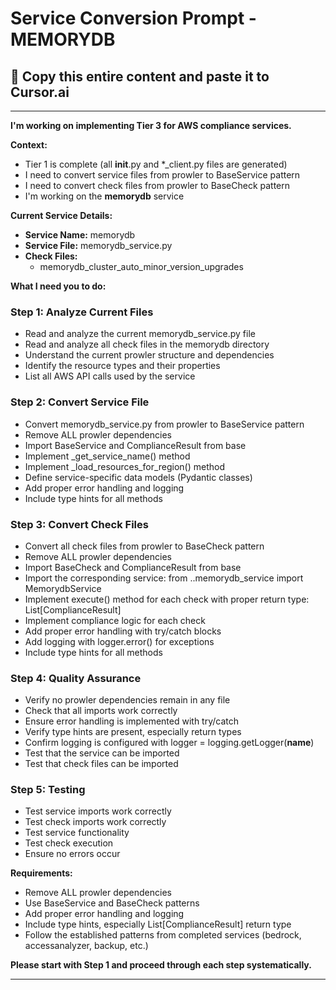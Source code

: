 # Service Conversion Prompt - MEMORYDB

## 🎯 Copy this entire content and paste it to Cursor.ai

---

**I'm working on implementing Tier 3 for AWS compliance services.**

**Context:**
- Tier 1 is complete (all __init__.py and *_client.py files are generated)
- I need to convert service files from prowler to BaseService pattern
- I need to convert check files from prowler to BaseCheck pattern
- I'm working on the **memorydb** service

**Current Service Details:**
- **Service Name:** memorydb
- **Service File:** memorydb_service.py
- **Check Files:** 
  - memorydb_cluster_auto_minor_version_upgrades

**What I need you to do:**

### Step 1: Analyze Current Files
- Read and analyze the current memorydb_service.py file
- Read and analyze all check files in the memorydb directory
- Understand the current prowler structure and dependencies
- Identify the resource types and their properties
- List all AWS API calls used by the service

### Step 2: Convert Service File
- Convert memorydb_service.py from prowler to BaseService pattern
- Remove ALL prowler dependencies
- Import BaseService and ComplianceResult from base
- Implement _get_service_name() method
- Implement _load_resources_for_region() method
- Define service-specific data models (Pydantic classes)
- Add proper error handling and logging
- Include type hints for all methods

### Step 3: Convert Check Files
- Convert all check files from prowler to BaseCheck pattern
- Remove ALL prowler dependencies
- Import BaseCheck and ComplianceResult from base
- Import the corresponding service: from ..memorydb_service import MemorydbService
- Implement execute() method for each check with proper return type: List[ComplianceResult]
- Implement compliance logic for each check
- Add proper error handling with try/catch blocks
- Add logging with logger.error() for exceptions
- Include type hints for all methods

### Step 4: Quality Assurance
- Verify no prowler dependencies remain in any file
- Check that all imports work correctly
- Ensure error handling is implemented with try/catch
- Verify type hints are present, especially return types
- Confirm logging is configured with logger = logging.getLogger(__name__)
- Test that the service can be imported
- Test that check files can be imported

### Step 5: Testing
- Test service imports work correctly
- Test check imports work correctly
- Test service functionality
- Test check execution
- Ensure no errors occur

**Requirements:**
- Remove ALL prowler dependencies
- Use BaseService and BaseCheck patterns
- Add proper error handling and logging
- Include type hints, especially List[ComplianceResult] return type
- Follow the established patterns from completed services (bedrock, accessanalyzer, backup, etc.)

**Please start with Step 1 and proceed through each step systematically.**

---
